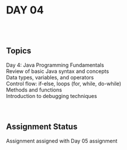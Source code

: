 # DAY 04 <br />
<br />
<br />

## Topics<br />
Day 4: Java Programming Fundamentals<br />
Review of basic Java syntax and concepts<br />
Data types, variables, and operators<br />
Control flow: if-else, loops (for, while, do-while)<br />
Methods and functions<br />
Introduction to debugging techniques<br />
<br />
<br />

## Assignment Status<br />
Assignment assigned with Day 05 assignment<br />
<br />
<br />
